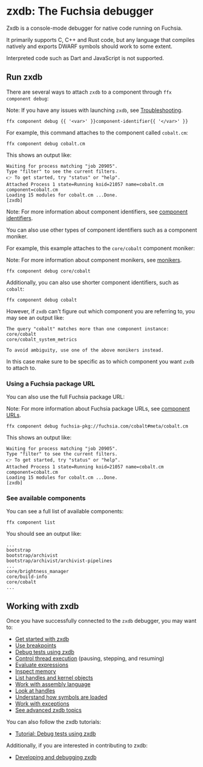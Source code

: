 # zxdb: The Fuchsia debugger

Zxdb is a console-mode debugger for native code running on Fuchsia.

It primarily supports C, C++ and Rust code, but any language that compiles
natively and exports DWARF symbols should work to some extent.

Interpreted code such as Dart and JavaScript is not supported.

## Run zxdb

There are several ways to attach `zxdb` to a component through
`ffx component debug`:

Note: If you have any issues with launching `zxdb`, see
[Troubleshooting][zxdb-troubleshooting].

```posix-terminal
ffx component debug {{ '<var>' }}component-identifier{{ '</var>' }}
```

For example, this command attaches to the component called `cobalt.cm`:

```posix-terminal
ffx component debug cobalt.cm
```

This shows an output like:

```none {:.devsite-disable-click-to-copy}
Waiting for process matching "job 20905".
Type "filter" to see the current filters.
👉 To get started, try "status" or "help".
Attached Process 1 state=Running koid=21057 name=cobalt.cm component=cobalt.cm
Loading 15 modules for cobalt.cm ...Done.
[zxdb]
```

Note: For more information about component identifiers, see
[component identifiers][component-identifiers].

You can also use other types of component identifiers such as a component
moniker.

For example, this example attaches to the `core/cobalt` component moniker:

Note: For more information about component monikers, see
[monikers][component-monikers].

```posix-terminal
ffx component debug core/cobalt
```

Additionally, you can also use shorter component identifiers, such
as `cobalt`:

```posix-terminal
ffx component debug cobalt
```

However, if `zxdb` can't figure out which component you are referring
to, you may see an output like:

```none {:.devsite-disable-click-to-copy}
The query "cobalt" matches more than one component instance:
core/cobalt
core/cobalt_system_metrics

To avoid ambiguity, use one of the above monikers instead.
```

In this case make sure to be specific as to which component you want `zxdb` to
attach to.


### Using a Fuchsia package URL

You can also use the full Fuchsia package URL:

Note: For more information about Fuchsia package URLs, see
[component URLs][component-urls].

```posix-terminal
ffx component debug fuchsia-pkg://fuchsia.com/cobalt#meta/cobalt.cm
```

This shows an output like:

```none {:.devsite-disable-click-to-copy}
Waiting for process matching "job 20905".
Type "filter" to see the current filters.
👉 To get started, try "status" or "help".
Attached Process 1 state=Running koid=21057 name=cobalt.cm component=cobalt.cm
Loading 15 modules for cobalt.cm ...Done.
[zxdb]
```

### See available components

You can see a full list of available components:

```posix-terminal
ffx component list
```

You should see an output like:

```none {:.devsite-disable-click-to-copy}
...
bootstrap
bootstrap/archivist
bootstrap/archivist/archivist-pipelines
...
core/brightness_manager
core/build-info
core/cobalt
...
```

## Working with zxdb

Once you have successfully connected to the `zxdb` debugger, you may want to:

* [Get started with zxdb][zxdb-commands]
* [Use breakpoints][zxdb-breakpoints]
* [Debug tests using zxdb][zxdb-tests]
* [Control thread execution][zxdb-execution] (pausing, stepping, and resuming)
* [Evaluate expressions][zxdb-expressions]
* [Inspect memory][zxdb-memory]
* [List handles and kernel objects][zxdb-kernel-objects]
* [Work with assembly language][zxdb-assembly]
* [Look at handles][zxdb-kernel-objects]
* [Understand how symbols are loaded][zxdb-symbols]
* [Work with exceptions][zxdb-exceptions]
* [See advanced zxdb topics][zxdb-advanced]

You can also follow the zxdb tutorials:

* [Tutorial: Debug tests using zxdb][zxdb-testing-tutorial]

Additionally, if you are interested in contributing to zxdb:

* [Developing and debugging zxdb][zxdb-developing]

[zxdb-troubleshooting]: /docs/development/debugger/troubleshooting.md
[zxdb-commands]: /docs/development/debugger/commands.md
[zxdb-advanced]: /docs/development/debugger/advanced.md
[zxdb-developing]: /docs/development/debugger/developing.md
[zxdb-execution]: /docs/development/debugger/execution.md
[zxdb-breakpoints]: /docs/development/debugger/breakpoints.md
[zxdb-expressions]: /docs/development/debugger/expressions.md
[zxdb-memory]: /docs/development/debugger/memory.md
[zxdb-assembly]: /docs/development/debugger/assembly.md
[zxdb-kernel-objects]: /docs/development/debugger/kernel_objects.md
[zxdb-symbols]: /docs/development/debugger/symbols.md
[zxdb-exceptions]: /docs/development/debugger/exceptions.md
[zxdb-tests]: /docs/development/debugger/tests.md
[zxdb-testing-tutorial]: /docs/development/debugger/tutorial-tests.md
[component-urls]: /docs/reference/components/url.md
[component-identifiers]: /docs/concepts/components/v2/identifiers.md
[component-monikers]: /docs/concepts/components/v2/identifiers.md#monikers
